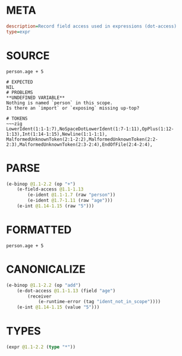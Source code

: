 # META
~~~ini
description=Record field access used in expressions (dot-access)
type=expr
~~~
# SOURCE
~~~roc
person.age + 5
~~~
~~~
# EXPECTED
NIL
# PROBLEMS
**UNDEFINED VARIABLE**
Nothing is named `person` in this scope.
Is there an `import` or `exposing` missing up-top?

# TOKENS
~~~zig
LowerIdent(1:1-1:7),NoSpaceDotLowerIdent(1:7-1:11),OpPlus(1:12-1:13),Int(1:14-1:15),Newline(1:1-1:1),
MalformedUnknownToken(2:1-2:2),MalformedUnknownToken(2:2-2:3),MalformedUnknownToken(2:3-2:4),EndOfFile(2:4-2:4),
~~~
# PARSE
~~~clojure
(e-binop @1.1-2.2 (op "+")
	(e-field-access @1.1-1.13
		(e-ident @1.1-1.7 (raw "person"))
		(e-ident @1.7-1.11 (raw "age")))
	(e-int @1.14-1.15 (raw "5")))
~~~
# FORMATTED
~~~roc
person.age + 5
~~~
# CANONICALIZE
~~~clojure
(e-binop @1.1-2.2 (op "add")
	(e-dot-access @1.1-1.13 (field "age")
		(receiver
			(e-runtime-error (tag "ident_not_in_scope"))))
	(e-int @1.14-1.15 (value "5")))
~~~
# TYPES
~~~clojure
(expr @1.1-2.2 (type "*"))
~~~
